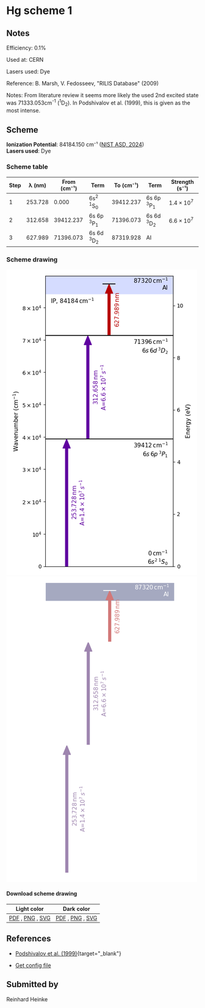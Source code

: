 # Hg scheme 1

## Notes

Efficiency: 0.1%

Used at: CERN

Lasers used: Dye

Reference: B. Marsh, V. Fedosseev, "RILIS Database" (2009)

Notes: From literature review it seems more likely the used 2nd excited state was 71333.053cm<sup>-1</sup> (<sup>1</sup>D<sub>2</sub>). In Podshivalov et al. (1999), this is given as the most intense.





## Scheme

**Ionization Potential**: 84184.150 cm⁻¹ ([NIST ASD, 2024](https://www.nist.gov/pml/atomic-spectra-database))  
**Lasers used**: Dye

### Scheme table

| Step | λ (nm)  | From (cm⁻¹) |                   Term                   | To (cm⁻¹) |              Term               |    Strength (s⁻¹)    |
| ---- | ------- | ----------- | ---------------------------------------- | --------- | ------------------------------- | -------------------- |
| 1    | 253.728 | 0.000       | 6s<sup>2</sup> <sup>1</sup>S<sub>0</sub> | 39412.237 | 6s 6p <sup>3</sup>P<sub>1</sub> | 1.4 × 10<sup>7</sup> |
| 2    | 312.658 | 39412.237   | 6s 6p <sup>3</sup>P<sub>1</sub>          | 71396.073 | 6s 6d <sup>3</sup>D<sub>2</sub> | 6.6 × 10<sup>7</sup> |
| 3    | 627.989 | 71396.073   | 6s 6d <sup>3</sup>D<sub>2</sub>          | 87319.928 | AI                              |                      |


### Scheme drawing

![hg scheme, light mode](hg-001/hg-001-light.png#only-light)
![hg scheme, dark mode](hg-001/hg-001-dark-web.png#only-dark)

#### Download scheme drawing

|                                            Light color                                            |                                           Dark color                                           |
| ------------------------------------------------------------------------------------------------- | ---------------------------------------------------------------------------------------------- |
| [PDF](hg-001/hg-001-light.pdf) , [PNG](hg-001/hg-001-light.png) , [SVG](hg-001/hg-001-light.svg)  | [PDF](hg-001/hg-001-dark.pdf) , [PNG](hg-001/hg-001-dark.png) , [SVG](hg-001/hg-001-dark.svg)  |


## References

  - [Podshivalov et al. (1999)](https://doi.org/10.1016/S0584-8547(99)00112-3){target="_blank"}

  - [Get config file](https://github.com/RIMS-Code/rims-code.github.io/blob/main/db/hg-001.json)



## Submitted by

Reinhard Heinke


